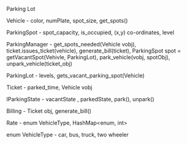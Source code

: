 Parking Lot

Vehicle - color, numPlate, spot_size, get_spots()

ParkingSpot - spot_capacity, is_occupied, (x,y) co-ordinates, level

ParkingManager - get_spots_needed(Vehicle vobj), ticket.issues_ticket(vehicle), generate_bill(ticket), ParkingSpot spot = getVacantSpot(Vehivle, ParkingLot), park_vehicle(vobj, spotObj), unpark_vehicle(ticket_obj)

ParkingLot - levels, gets_vacant_parking_spot(Vehicle)

Ticket - parked_time, Vehicle vobj

IParkingState - vacantState , parkedState, park(), unpark() 

Billing - Ticket obj, generate_bill()

Rate - enum VehicleType, HashMap<enum, int>

enum VehicleType - car, bus, truck, two wheeler

